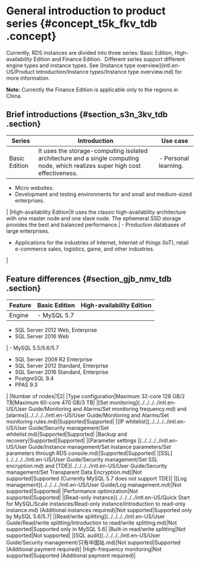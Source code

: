 # General introduction to product series {#concept_t5k_fkv_tdb .concept}

Currently, RDS instances are divided into three series: Basic Edition, High-availability Edition and Finance Edition.  Different series support different engine types and instance types. See [Instance type overview](intl.en-US/Product Introduction/Instance types/Instance type overview.md) for more information.

**Note:** Currently the Finance Edition is applicable only to the regions in China.

## Brief introductions {#section_s3n_3kv_tdb .section}

|Series|Introduction|Use case|
|------|------------|--------|
|Basic Edition|It uses the storage-computing isolated architecture and a single computing node, which realizes super high cost effectiveness.| -   Personal learning.
-   Micro websites.
-   Development and testing environments for and small and medium-sized enterprises.

 |
|High-availability Edition|It uses the classic high-availability architecture with one master node and one slave node. The ephemeral SSD storage provides the best and balanced performance.| -   Production databases of large enterprises.
-   Applications for the industries of Internet, Internet of things \(IoT\), retail e-commerce sales, logistics, game, and other industries.

 |

## Feature differences {#section_gjb_nmv_tdb .section}

|Feature|Basic Edition|High-availability Edition|
|-------|-------------|-------------------------|
|Engine| -   MySQL 5.7
-   SQL Server 2012 Web, Enterprise
-   SQL Server 2016 Web

 | -   MySQL 5.5/5.6/5.7
-   SQL Server 2008 R2 Enterprise
-   SQL Server 2012 Standard, Enterprise
-   SQL Server 2016 Standard, Enterprise
-   PostgreSQL 9.4
-   PPAS 9.3

 |
|Number of nodes|1|2|
|Type configuration|Maximum 32-core 128 GB/2 TB|Maximum 60-core 470 GB/3 TB|
|[Set monitoring](../../../../intl.en-US/User Guide/Monitoring and Alarms/Set monitoring frequency.md) and [alarms](../../../../intl.en-US/User Guide/Monitoring and Alarms/Set monitoring rules.md)|Supported|Supported|
|[IP whitelist](../../../../intl.en-US/User Guide/Security management/Set whitelist.md)|Supported|Supported|
|Backup and recovery|Supported|Supported|
|[Parameter settings ](../../../../intl.en-US/User Guide/Instance management/Set instance parameters/Set parameters through RDS console.md)|Supported|Supported|
|[SSL](../../../../intl.en-US/User Guide/Security management/Set SSL encryption.md) and [TDE](../../../../intl.en-US/User Guide/Security management/Set Transparent Data Encryption.md)|Not supported|Supported \(Currently MySQL 5.7 does not support TDE\)|
|[Log management](../../../../intl.en-US/User Guide/Log management.md)|Not supported|Supported|
|Performance optimization|Not supported|Supported|
|[Read-only instance](../../../../intl.en-US/Quick Start for MySQL/Scale instances/Read-only instance/Introduction to read-only instance.md) \(Additional instances required\)|Not supported|Supported only by MySQL 5.6/5.7|
|[Read/write splitting](../../../../intl.en-US/User Guide/Read/write splitting/Introduction to read/write splitting.md)|Not supported|Supported only in MySQL 5.6|
|Built-in read/write splitting|Not supported|Not supported|
|[SQL audit](../../../../intl.en-US/User Guide/Security management/只有中国站.md)|Not supported|Supported \(Additional payment required\)|
|High-frequency monitoring|Not supported|Supported \(Additional payment required\)|

